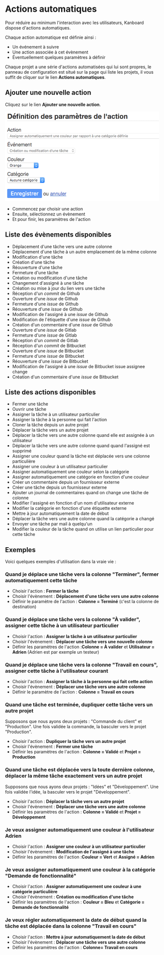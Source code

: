 Actions automatiques
====================

Pour réduire au minimum l'interaction avec les utilisateurs, Kanboard dispose d'actions automatiques.

Chaque action automatique est définie ainsi :

- Un événement à suivre
- Une action associée à cet évènement
- Éventuellement quelques paramètres à définir

Chaque projet a une série d'actions automatisées qui lui sont propres, le panneau de configuration est situé sur la page qui liste les projets, il vous suffit de cliquer sur le lien **Actions automatiques**.

Ajouter une nouvelle action
---------------------------

Cliquez sur le lien **Ajouter une nouvelle action**.

![Action automatique](screenshots/automatic-action-creation.png)

- Commencez par choisir une action
- Ensuite, sélectionnez un évènement
- Et pour finir, les paramètres de l'action

Liste des évènements disponibles
--------------------------------

- Déplacement d'une tâche vers une autre colonne
- Déplacement d'une tâche à un autre emplacement de la même colonne
- Modification d'une tâche
- Création d'une tâche
- Réouverture d'une tâche
- Fermeture d'une tâche
- Création ou modification d'une tâche
- Changement d'assigné à une tâche
- Création ou mise à jour du lien vers une tâche
- Réception d'un *commit* de Github
- Ouverture d'une *issue* de Github
- Fermeture d'une *issue* de Github
- Réouverture d'une *issue* de Github
- Modification de l'assigné à une *issue* de Github
- Modification de l'étiquette d'une *issue* de Github
- Création d'un commentaire d'une *issue* de Github
- Ouverture d'une *issue* de Gitlab
- Fermeture d'une *issue* de Gitlab
- Réception d'un *commit* de Gitlab
- Réception d'un *commit* de Bitbucket
- Ouverture d'une *issue* de Bitbucket
- Fermeture d'une *issue* de Bitbucket
- Réouverture d'une *issue* de Bitbucket
- Modification de l'assigné à une *issue* de Bitbucket issue assignee change
- Création d'un commentaire d'une *issue* de Bitbucket

Liste des actions disponibles
-----------------------------

- Fermer une tâche
- Ouvrir une tâche
- Assigner la tâche à un utilisateur particulier
- Assigner la tâche à la personne qui fait l'action
- Cloner la tâche depuis un autre projet
- Déplacer la tâche vers un autre projet
- Déplacer la tâche vers une autre colonne quand elle est assignée à un utilisateur
- Déplacer la tâche vers une autre colonne quand quand l'assigné est supprimé
- Assigner une couleur quand la tâche est déplacée vers une colonne particulière
- Assigner une couleur à un utilisateur particulier
- Assigner automatiquement une couleur selon la catégorie
- Assigner automatiquement une catégorie en fonction d'une couleur
- Créer un commentaire depuis un fournisseur externe
- Créer une tâche depuis un fournisseur externe
- Ajouter un journal de commentaires quand on change une tâche de colonne
- Modifier l'assigné en fonction d'un nom d'utilisateur externe
- Modifier la catégorie en fonction d'une étiquette externe
- Mettre à jour automatiquement la date de début
- Déplacer la tâche vers une autre colonne quand la catégorie a changé
- Envoyer une tâche par mail à quelqu'un
- Modifier la couleur de la tâche quand on utilise un lien particulier pour cette tâche

Exemples
--------
Voici quelques exemples d'utilisation dans la vraie vie :

### Quand je déplace une tâche vers la colonne "Terminer", fermer automatiquement cette tâche

- Choisir l'action : **Fermer la tâche**
- Choisir l'évènement : **Déplacement d'une tâche vers une autre colonne**
- Définir le paramètre de l'action : **Colonne = Terminé** (c'est la colonne de destination)

### Quand je déplace une tâche vers la colonne "À valider", assigner cette tâche à un utilisateur particulier

- Choisir l'action : **Assigner la tâche à un utilisateur particulier**
- Choisir l'évènement :  **Déplacer une tâche vers une nouvelle colonne**
- Définir les paramètres de l'action :**Colonne = À valider** et **Utilisateur = Adrien** (Adrien est par exemple un testeur)

### Quand je déplace une tâche vers la colonne "Travail en cours", assigner cette tâche à l'utilisateur courant

- Choisir l'action : **Assigner la tâche à la personne qui fait cette action**
- Choisir l'évènement :  **Déplacer une tâche vers une autre colonne**
- Définir le paramètre de l'action : **Colonne = Travail en cours**

### Quand une tâche est terminée, dupliquer cette tâche vers un autre projet

Supposons que nous ayons deux projets : "Commande du client" et "Production". Une fois validée la commande, la basculer vers le projet "Production".

- Choisir l'action : **Dupliquer la tâche vers un autre projet**
- Choisir l'évènement :  **Fermer une tâche**
- Définir les paramètres de l'action : **Colonne = Validé** et **Projet = Production**

### Quand une tâche est déplacée vers la toute dernière colonne, déplacer la même tâche exactement vers un autre projet

Supposons que nous ayons deux projets : "Idées" et "Développement". Une fois validée l'idée, la basculer vers le projet "Développement".

- Choisir l'action : **Déplacer la tâche vers un autre projet**
- Choisir l'évènement :  **Déplacer une tâche vers une autre colonne**
- Définir les paramètres de l'action : **Colonne = Validé** et **Projet = Développement**

### Je veux assigner automatiquement une couleur à l'utilisateur Adrien

- Choisir l'action : **Assigner une couleur à un utilisateur particulier**
- Choisir l'évènement :  **Modification de l'assigné à une tâche**
- Définir les paramètres de l'action :**Couleur = Vert** et **Assigné = Adrien**

### Je veux assigner automatiquement une couleur à la catégorie "Demande de fonctionnalité"

- Choisir l'action :  **Assigner automatiquement une couleur à une catégorie particulière**
- Choisir l'évènement :  **Création ou modification d'une tâche**
- Définir les paramètres de l'action : **Couleur = Bleu** et **Catégorie = Demande de fonctionnalité**

### Je veux régler automatiquement la date de début quand la tâche est déplacée dans la colonne "Travail en cours"

- Choisir l'action :  **Mettre à jour automatiquement la date de début**
- Choisir l'évènement :  **Déplacer une tâche vers une autre colonne**
- Définir les paramètres de l'action : **Colonne= Travail en cours**
